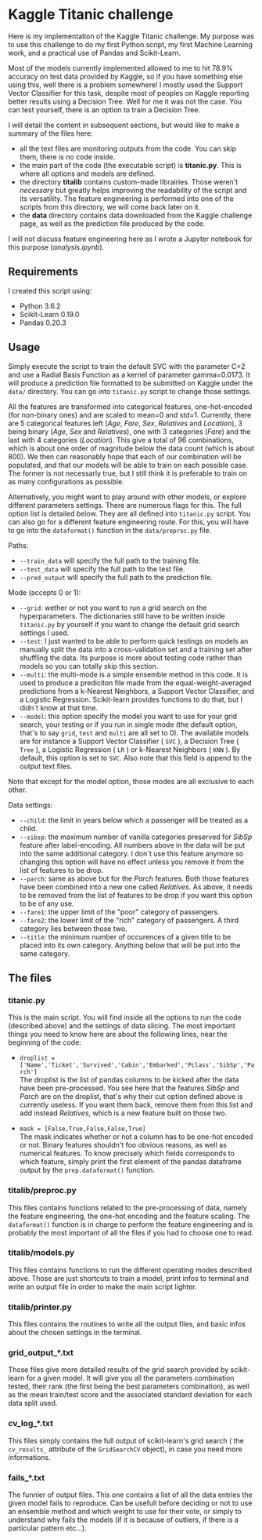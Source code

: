 # Kaggle Titanic challenge
Here is my implementation of the Kaggle Titanic challenge. My purpose was to use this challenge
to do my first Python script, my first Machine Learning work, and a practical use of Pandas and
Scikit-Learn.

Most of the models currently implemented allowed to me to hit 78.9% accuracy on test data provided
by Kaggle, so if you have something else using this, well there is a problem somewhere! I mostly 
used the Support Vector Classifier for this task, despite most of peoples on Kaggle reporting better 
results using a Decision Tree. Well for me it was not the case. You can test yourself, there is an 
option to train a Decision Tree.

I will detail the content in subsequent sections, but would like to make a summary of the files here:
- all the text files are monitoring outputs from the code. You can skip them, there is no code inside.
- the main part of the code (the executable script) is **titanic.py**. This is where all options and
models are defined.
- the directory **titalib** contains custom-made librairies. Those weren't *necessary* but greatly
helps improving the readability of the script and its versatility. The feature engineering is performed
into one of the scripts from this directory, we will come back later on it.
- the **data** directory contains data downloaded from the Kaggle challenge page, as well as the 
prediction file produced by the code.

I will not discuss feature engineering here as I wrote a Jupyter notebook for this purpose 
(*analysis.ipynb*).

## Requirements
I created this script using:
- Python 3.6.2
- Scikit-Learn 0.19.0
- Pandas 0.20.3

## Usage
Simply execute the script to train the default SVC with the parameter C=2 and use a Radial Basis Function
as a kernel of parameter gamma=0.0173. It will produce a prediction file formatted to be submitted on 
Kaggle under the `data/` directory. You can go into `titanic.py` script to change those settings.

All the features are transformed into categorical features, one-hot-encoded (for non-binary ones) and
are scaled to mean=0 and std=1. Currently, there are 5 categorical features left (*Age*, *Fare*, *Sex*, 
*Relatives* and *Location*), 3 being binary (*Age*, *Sex* and *Relatives*), one with 3 categories (*Fare*)
and the last with 4 categories (*Location*). This give a total of 96 combinations, which is about one order
of magnitude below the data count (which is about 800). We then can reasonably hope that each of our 
combination will be populated, and that our models will be able to train on each possible case. The former is not
necessarly true, but I still think it is preferable to train on as many configurations as possible.

Alternatively, you might want to play around with other models, or explore different parameters settings.
There are numerous flags for this. The full option list is detailed below. They are all defined into 
`titanic.py` script. You can also go for a different feature engineering route. For this, you will have 
to go into the `dataformat()` function in the `data/preproc.py` file.

Paths:
- `--train_data` will specify the full path to the training file.
- `--test_data` will specify the full path to the test file.
- `--pred_output` will specify the full path to the prediction file.

Mode (accepts 0 or 1):
- `--grid`: wether or not you want to run a grid search on the hyperparameters. The dictionaries
still have to be written inside `titanic.py` by yourself if you want to change the default grid search settings
I used.
- `--test`: I just wanted to be able to perform quick testings on models an manually split the data into
a cross-validation set and a training set after shuffling the data. Its purpose is more about testing code 
rather than models so you can totally skip this section.
- `--multi`: the multi-mode is a simple ensemble method in this code. It is used to produce a prediciton file
made from the equal-weight-averaged predictions from a k-Nearest Neighbors, a Support Vector Classifier, and a 
Logistic Regression. Scikit-learn provides functions to do that, but I didn`t know at that time.
- `--model`: this option specify the model you want to use for your grid search, your testing or if you run
in single mode (the default option, that's to say `grid`, `test` and `multi` are all set to 0).
The available models are for instance a Support Vector Classifier ( `SVC` ), a Decision Tree ( `Tree` ),
 a Logistic Regression ( `LR` ) or k-Nearest Neighbors ( `KNN` ). By default, this option is set to `SVC`. Also 
 note that this field is append to the output text files.

Note that except for the model option, those modes are all exclusive to each other.

Data settings:
- `--child`: the limit in years below which a passenger will be treated as a child.
- `--sibsp`: the maximum number of vanilla categories preserved for *SibSp* feature after label-encoding. 
All numbers above in the data will be put into the same additional category. I don`t use this feature anymore 
so changing this option will have no effect unless you remove it from the list of features to be drop.
- `--parch`: same as above but for the *Parch* features. Both those features have been combined into a new one 
called *Relatives*. As above, it needs to be removed from the list of features to be drop if you want this option 
to be of any use.
- `--fare1`: the upper limit of the "poor" category of passengers.
- `--fare2`: the lower limit of the "rich" category of passengers. A third category lies between those two.
- `--title`: the minimum number of occurences of a given title to be placed into its own category. Anything below 
that will be put into the same category.

## The files
### titanic.py
This is the main script. You will find inside all the options to run the code (described above) and the settings
of data slicing. The most important things you need to know here are about the following lines, near the beginning 
of the code:

- `droplist = ['Name','Ticket','Survived','Cabin','Embarked','Pclass','SibSp','Parch']`  
The droplist is the list of pandas columns to be kicked after the data have been pre-processed. You see here
that the features *SibSp* and *Parch* are on the droplist, that's why their cut option defined above is currently
useless. If you want them back, remove them from this list and add instead *Relatives*, which is a new feature built
on those two.

- `mask = [False,True,False,False,True]`  
The mask indicates whether or not a column has to be one-hot encoded or not. Binary features shouldn't foo obvious
reasons, as well as numerical features. To know precisely which fields corresponds to which feature, simply print
the first element of the pandas dataframe output by the `prep.dataformat()` function.

### titalib/preproc.py
This files contains functions related to the pre-processing of data, namely the feature engineering, the one-hot
encoding and the feature scaling. The `dataformat()` function is in charge to perform the feature engineering
and is probably the most important of all the files if you had to choose one to read.

### titalib/models.py
This files contains functions to run the different operating modes described above. Those are just shortcuts
to train a model, print infos to terminal and write an output file in order to make the main script lighter.

### titalib/printer.py
This files contains the routines to write all the output files, and basic infos about the chosen settings 
in the terminal.

### grid_output_*.txt
Those files give more detailed results of the grid search provided by scikit-learn for a given model. It will 
give you all the parameters combination tested, their rank (the first being the best parameters combination), 
as well as the mean train/test score and the associated standard deviation for each data split used.

### cv_log_*.txt
This files simply contains the full output of scikit-learn's grid search ( the `cv_results_` attribute of
the `GridSearchCV` object), in case you need more informations.

### fails_*.txt
The funnier of output files. This one contains a list of all the data entries the given model fails to 
reproduce. Can be usefull before deciding or not to use an ensemble method and which weight to use for their
vote, or simply to understand why fails the models (if it is because of outliers, if there is a particular
pattern etc...).
